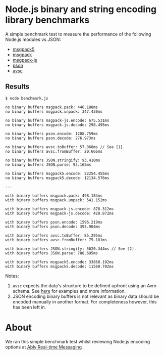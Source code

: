# Node.js binary and string encoding library benchmarks

A simple benchmark test to measure the performance of the following Node.js modules vs JSON:

* [msgpack5](https://www.npmjs.com/package/msgpack5)
* [msgpack](https://www.npmjs.com/package/msgpack)
* [msgpack-js](https://www.npmjs.com/package/msgpack-js)
* [pson](https://www.npmjs.com/package/pson)
* [avsc](https://www.npmjs.com/package/avsc)

## Results

    $ node benchmark.js

    no binary buffers msgpack.pack: 446.188ms
    no binary buffers msgpack.unpack: 347.430ms

    no binary buffers msgpack-js.encode: 675.531ms
    no binary buffers msgpack-js.decode: 298.495ms

    no binary buffers pson.encode: 1208.759ms
    no binary buffers pson.decode: 276.973ms

    no binary buffers avsc.toBuffer: 57.868ms // See [1].
    no binary buffers avsc.fromBuffer: 20.666ms

    no binary buffers JSON.stringify: 93.410ms
    no binary buffers JSON.parse: 93.165ms

    no binary buffers msgpack5.encode: 22254.455ms
    no binary buffers msgpack5.decode: 12134.576ms

    ---

    with binary buffers msgpack.pack: 498.184ms
    with binary buffers msgpack.unpack: 541.152ms

    with binary buffers msgpack-js.encode: 878.312ms
    with binary buffers msgpack-js.decode: 420.872ms

    with binary buffers pson.encode: 1596.219ms
    with binary buffers pson.decode: 393.904ms

    with binary buffers avsc.toBuffer: 85.295ms
    with binary buffers avsc.fromBuffer: 75.181ms

    with binary buffers JSON.stringify: 5620.344ms // See [2].
    with binary buffers JSON.parse: 788.695ms

    with binary buffers msgpack5.encode: 33868.102ms
    with binary buffers msgpack5.decode: 11560.702ms


Notes:

1.  `avsc` expects the data's structure to be defined upfront using an Avro
    schema. See [here](https://github.com/mtth/avsc#examples) for examples and
    more information.
2.  JSON encoding binary buffers is not relevant as binary data should be
    encoded manually in another format. For completeness however, this has been
    left in.

# About

We ran this simple benchmark test whilst reviewing Node.js encoding options at [Ably Real-time Messaging](https://www.ably.io)
